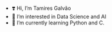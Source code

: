 - ❣️ Hi, I’m Tamires Galvão  
- 👀 I’m interested in Data Science and AI  
- 🌱 I’m currently learning Python and C. 


     
  


<!---
tamiccg/tamiccg is a ✨ special ✨ repository because its `README.md` (this file) appears on your GitHub profile.
You can click the Preview link to take a look at your changes.
--->
